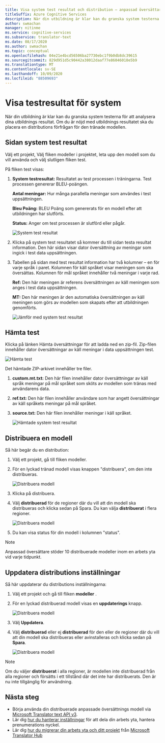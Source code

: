 ```yaml
---
title: Visa system test resultat och distribution – anpassad översättare
titleSuffix: Azure Cognitive Services
description: När din utbildning är klar kan du granska system testerna för att analysera dina utbildnings resultat. Om du är nöjd med utbildnings resultatet ska du placera en distributions förfrågan för den tränade modellen.
author: swmachan
manager: nitinme
ms.service: cognitive-services
ms.subservice: translator-text
ms.date: 08/17/2020
ms.author: swmachan
ms.topic: conceptual
ms.openlocfilehash: 04e21e4bcd56506ba27730ebc1f9b0db8dc39615
ms.sourcegitcommit: 829d951d5c90442a38012daaf77e86046018e5b9
ms.translationtype: MT
ms.contentlocale: sv-SE
ms.lasthandoff: 10/09/2020
ms.locfileid: "88509693"
---
```

# <a name="view-system-test-results"></a>Visa testresultat för system

När din utbildning är klar kan du granska system testerna för att analysera dina utbildnings resultat. Om du är nöjd med utbildnings resultatet ska du placera en distributions förfrågan för den tränade modellen.

## <a name="system-test-results-page"></a>Sidan system test resultat

Välj ett projekt, Välj fliken modeller i projektet, leta upp den modell som du vill använda och välj slutligen fliken test.

På fliken test visas:

1.  **System testresultat:** Resultatet av test processen i träningarna. Test processen genererar BLEU-poängen.

    **Antal meningar:** Hur många parallella meningar som användes i test uppsättningen.

     **Bleu Poäng:** BLEU Poäng som genererats för en modell efter att utbildningen har slutförts.

    **Status:** Anger om test processen är slutförd eller pågår.

    ![System test resultat](media/how-to/how-to-system-test-results.png)

2.  Klicka på system test resultatet så kommer du till sidan testa resultat information. Den här sidan visar dator översättning av meningar som ingick i test data uppsättningen.

3.  Tabellen på sidan med test resultat information har två kolumner – en för varje språk i paret. Kolumnen för käll språket visar meningen som ska översättas. Kolumnen för mål språket innehåller två meningar i varje rad.

    **Ref:** Den här meningen är referens översättningen av käll meningen som anges i test data uppsättningen.

    **MT:** Den här meningen är den automatiska översättningen av käll meningen som görs av modellen som skapats efter att utbildningen genomförts.

    ![Jämför med system test resultat](media/how-to/how-to-system-test-results-2.png)

## <a name="download-test"></a>Hämta test

Klicka på länken Hämta översättningar för att ladda ned en zip-fil. Zip-filen innehåller dator översättningar av käll meningar i data uppsättningen test.

![Hämta test](media/how-to/how-to-system-test-download.png)

Det hämtade ZIP-arkivet innehåller tre filer.

1.  **custom.mt.txt:** Den här filen innehåller dator översättningar av käll språk meningar på mål språket som sköts av modellen som tränas med användarens data.

2.  **ref.txt:** Den här filen innehåller användare som har angett översättningar av käll språkets meningar på mål språket.

3.  **source.txt:** Den här filen innehåller meningar i käll språket.

    ![Hämtade system test resultat](media/how-to/how-to-download-system-test.png)

## <a name="deploy-a-model"></a>Distribuera en modell

Så här begär du en distribution:

1.  Välj ett projekt, gå till fliken modeller.

2. För en lyckad tränad modell visas knappen "distribuera", om den inte distribueras.

    ![Distribuera modell](media/how-to/how-to-deploy-model.png)

3.  Klicka på distribuera.
4.  Välj **distribuerad** för de regioner där du vill att din modell ska distribueras och klicka sedan på Spara. Du kan välja **distribuerat** i flera regioner.

    ![Distribuera modell](media/how-to/how-to-deploy-model-regions.png)

5.  Du kan visa status för din modell i kolumnen "status".

>[!Note]
>Anpassad översättare stöder 10 distribuerade modeller inom en arbets yta vid varje tidpunkt.

## <a name="update-deployment-settings"></a>Uppdatera distributions inställningar

Så här uppdaterar du distributions inställningarna:

1.  Välj ett projekt och gå till fliken **modeller** .

2. För en lyckad distribuerad modell visas en **uppdaterings** knapp.

    ![Distribuera modell](media/how-to/how-to-update-undeploy-model.png)

3.  Välj **Uppdatera**.
4.  Välj **distribuerad** eller ej **distribuerad** för den eller de regioner där du vill att din modell ska distribueras eller avinstalleras och klicka sedan på **Spara**.

    ![Distribuera modell](media/how-to/how-to-undeploy-model.png)

>[!Note]
>Om du väljer **distribuerat** i alla regioner, är modellen inte distribuerad från alla regioner och försätts i ett tillstånd där det inte har distribuerats. Den är nu inte tillgänglig för användning.

## <a name="next-steps"></a>Nästa steg

- Börja använda din distribuerade anpassade översättnings modell via [Microsoft Translator text API v3](https://docs.microsoft.com/azure/cognitive-services/translator/reference/v3-0-translate?tabs=curl).
- Lär dig [hur du hanterar inställningar](how-to-manage-settings.md) för att dela din arbets yta, hantera prenumerations nyckel.
- Lär dig [hur du migrerar din arbets yta och ditt projekt](how-to-migrate.md) från [Microsoft Translator Hub](https://hub.microsofttranslator.com)
